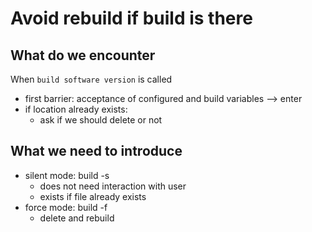 # Avoid rebuild if build is there

## What do we encounter
When `build software version` is called
* first barrier: acceptance of configured and build variables --> enter
* if location already exists:
	* ask if we should delete or not

## What we need to introduce
* silent mode:
	build -s
	* does not need interaction with user
	* exists if file already exists
* force mode:
	build -f
	* delete and rebuild


